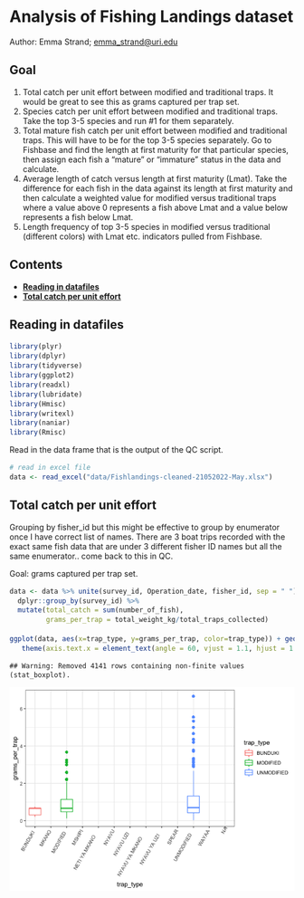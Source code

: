 Analysis of Fishing Landings dataset
================
Author: Emma Strand; <emma_strand@uri.edu>

## Goal

1.  Total catch per unit effort between modified and traditional traps.
    It would be great to see this as grams captured per trap set.  
2.  Species catch per unit effort between modified and traditional
    traps. Take the top 3-5 species and run \#1 for them separately.  
3.  Total mature fish catch per unit effort between modified and
    traditional traps. This will have to be for the top 3-5 species
    separately. Go to Fishbase and find the length at first maturity for
    that particular species, then assign each fish a “mature” or
    “immature” status in the data and calculate.  
4.  Average length of catch versus length at first maturity (Lmat). Take
    the difference for each fish in the data against its length at first
    maturity and then calculate a weighted value for modified versus
    traditional traps where a value above 0 represents a fish above Lmat
    and a value below represents a fish below Lmat.  
5.  Length frequency of top 3-5 species in modified versus traditional
    (different colors) with Lmat etc. indicators pulled from Fishbase.

## Contents

-   [**Reading in datafiles**](#data)  
-   [**Total catch per unit effort**](#catch_effort)

## <a name="data"></a> **Reading in datafiles**

``` r
library(plyr)
library(dplyr)
library(tidyverse)
library(ggplot2)
library(readxl)
library(lubridate)
library(Hmisc)
library(writexl)
library(naniar)
library(Rmisc)
```

Read in the data frame that is the output of the QC script.

``` r
# read in excel file
data <- read_excel("data/Fishlandings-cleaned-21052022-May.xlsx") 
```

## <a name="catch_effort"></a> **Total catch per unit effort**

Grouping by fisher\_id but this might be effective to group by
enumerator once I have correct list of names. There are 3 boat trips
recorded with the exact same fish data that are under 3 different fisher
ID names but all the same enumerator.. come back to this in QC.

Goal: grams captured per trap set.

``` r
data <- data %>% unite(survey_id, Operation_date, fisher_id, sep = " ") %>%
  dplyr::group_by(survey_id) %>% 
  mutate(total_catch = sum(number_of_fish),
         grams_per_trap = total_weight_kg/total_traps_collected)

ggplot(data, aes(x=trap_type, y=grams_per_trap, color=trap_type)) + geom_boxplot() + theme_bw() + 
   theme(axis.text.x = element_text(angle = 60, vjust = 1.1, hjust = 1.3)) #Set the text angle
```

    ## Warning: Removed 4141 rows containing non-finite values (stat_boxplot).

![](Analysis_files/figure-gfm/unnamed-chunk-3-1.png)<!-- -->
